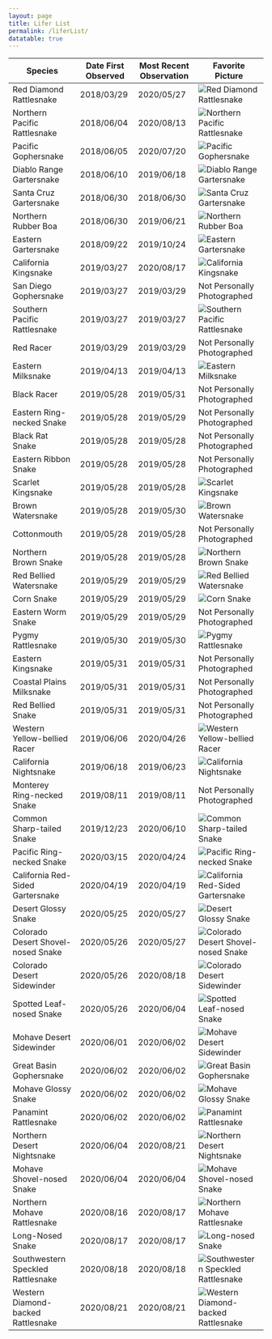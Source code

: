 ```yaml
---
layout: page
title: Lifer List
permalink: /liferList/
datatable: true
---
```


 <link rel="stylesheet" type="text/css" href="https://cdn.datatables.net/1.10.21/css/jquery.dataTables.css">
  
<script type="text/javascript" charset="utf8" src="https://cdn.datatables.net/1.10.21/js/jquery.dataTables.js"></script>


<table id="table_id" class="display">
    <thead>
        <tr>
            <th>Species</th>
            <th>Date First Observed</th>
            <th>Most Recent Observation</th>
            <th>Favorite Picture</th>
        </tr>
    </thead>
    <tbody>
        <tr>
            <td>Red Diamond Rattlesnake</td>
            <td>2018/03/29</td>
            <td>2020/05/27</td>
            <td><img src="/assets/snakes/lifers/redDiamondRattle.jpg" alt="Red Diamond Rattlesnake"></td>
        </tr>
        <tr>
            <td>Northern Pacific Rattlesnake</td>
            <td>2018/06/04</td>
            <td>2020/08/13</td>
            <td><img src="/assets/snakes/lifers/norPac.jpg" alt="Northern Pacific Rattlesnake"></td>
        </tr>
        <tr>
            <td>Pacific Gophersnake</td>
            <td>2018/06/05</td>
            <td>2020/07/20</td>
            <td><img src="/assets/snakes/lifers/pacificGopher.jpg" alt="Pacific Gophersnake"></td>
        </tr>
        <tr>
            <td>Diablo Range Gartersnake</td>
            <td>2018/06/10</td>
            <td>2019/06/18</td>
            <td><img src="/assets/snakes/lifers/diabloRangeGarter.jpg" alt="Diablo Range Gartersnake"></td>
        </tr>
        <tr>
            <td>Santa Cruz Gartersnake</td>
            <td>2018/06/30</td>
            <td>2018/06/30</td>
            <td><img src="/assets/snakes/lifers/santaCruzGarter.jpg" alt="Santa Cruz Gartersnake"></td>
        </tr>
        <tr>
            <td>Northern Rubber Boa</td>
            <td>2018/06/30</td>
            <td>2019/06/21</td>
            <td><img src="/assets/snakes/lifers/rubberBoa.jpg" alt="Northern Rubber Boa"></td>
        </tr>
        <tr>
            <td>Eastern Gartersnake</td>
            <td>2018/09/22</td>
            <td>2019/10/24</td>
            <td><img src="/assets/snakes/lifers/easternGarter.jpg" alt="Eastern Gartersnake"></td>
        </tr>
        <tr>
            <td>California Kingsnake</td>
            <td>2019/03/27</td>
            <td>2020/08/17</td>
            <td><img src="/assets/snakes/lifers/californiaKingsnake.jpg" alt="California Kingsnake"></td>
        </tr>
        <tr>
            <td>San Diego Gophersnake</td>
            <td>2019/03/27</td>
            <td>2019/03/29</td>
            <td>Not Personally Photographed</td>
        </tr>
        <tr>
            <td>Southern Pacific Rattlesnake</td>
            <td>2019/03/27</td>
            <td>2019/03/27</td>
            <td><img src="/assets/snakes/lifers/SoPac.jpg" alt="Southern Pacific Rattlesnake"></td>
        </tr>
        <tr>
            <td>Red Racer</td>
            <td>2019/03/29</td>
            <td>2019/03/29</td>
            <td>Not Personally Photographed</td>
        </tr>
        <tr>
            <td>Eastern Milksnake</td>
            <td>2019/04/13</td>
            <td>2019/04/13</td>
            <td><img src="/assets/snakes/lifers/easternMilk.jpg" alt="Eastern Milksnake"></td>
        </tr>
        <tr>
            <td>Black Racer</td>
            <td>2019/05/28</td>
            <td>2019/05/31</td>
            <td>Not Personally Photographed</td>
        </tr>
        <tr>
            <td>Eastern Ring-necked Snake</td>
            <td>2019/05/28</td>
            <td>2019/05/29</td>
            <td>Not Personally Photographed</td>
        </tr>
        <tr>
            <td>Black Rat Snake</td>
            <td>2019/05/28</td>
            <td>2019/05/28</td>
            <td>Not Personally Photographed</td>
        </tr>
        <tr>
            <td>Eastern Ribbon Snake</td>
            <td>2019/05/28</td>
            <td>2019/05/28</td>
            <td>Not Personally Photographed</td>
        </tr>
        <tr>
            <td>Scarlet Kingsnake</td>
            <td>2019/05/28</td>
            <td>2019/05/28</td>
            <td><img src="/assets/snakes/lifers/scarKing.jpg" alt="Scarlet Kingsnake"></td>
        </tr>
        <tr>
            <td>Brown Watersnake</td>
            <td>2019/05/28</td>
            <td>2019/05/30</td>
            <td><img src="/assets/snakes/lifers/watersnake.jpg" alt="Brown Watersnake"></td>
        </tr>
        <tr>
            <td>Cottonmouth</td>
            <td>2019/05/28</td>
            <td>2019/05/28</td>
            <td>Not Personally Photographed</td>
        </tr>  
        <tr>
            <td>Northern Brown Snake</td>
            <td>2019/05/28</td>
            <td>2019/05/28</td>
            <td><img src="/assets/snakes/lifers/brownSnake.jpg" alt="Northern Brown Snake"></td>
        </tr>
        <tr>
            <td>Red Bellied Watersnake</td>
            <td>2019/05/29</td>
            <td>2019/05/29</td>
            <td><img src="/assets/snakes/lifers/redBellyWatersnake.jpg" alt="Red Bellied Watersnake"></td>
        </tr>
        <tr>
            <td>Corn Snake</td>
            <td>2019/05/29</td>
            <td>2019/05/29</td>
            <td><img src="/assets/snakes/lifers/cornSnake.jpg" alt="Corn Snake"></td>
        </tr>
        <tr>
            <td>Eastern Worm Snake</td>
            <td>2019/05/29</td>
            <td>2019/05/29</td>
            <td>Not Personally Photographed</td>
        </tr>
        <tr>
            <td>Pygmy Rattlesnake</td>
            <td>2019/05/30</td>
            <td>2019/05/30</td>
            <td><img src="/assets/snakes/lifers/pygmy.jpg" alt="Pygmy Rattlesnake"></td>
        </tr>
        <tr>
            <td>Eastern Kingsnake</td>
            <td>2019/05/31</td>
            <td>2019/05/31</td>
            <td>Not Personally Photographed</td>
        </tr>
        <tr>
            <td>Coastal Plains Milksnake</td>
            <td>2019/05/31</td>
            <td>2019/05/31</td>
            <td>Not Personally Photographed</td>
        </tr>
        <tr>
            <td>Red Bellied Snake</td>
            <td>2019/05/31</td>
            <td>2019/05/31</td>
            <td>Not Personally Photographed</td>
        </tr>
        <tr>
            <td>Western Yellow-bellied Racer</td>
            <td>2019/06/06</td>
            <td>2020/04/26</td>
            <td><img src="/assets/snakes/lifers/yellowBellyRacer.jpg" alt="Western Yellow-bellied Racer"></td>
        </tr>
        <tr>
            <td>California Nightsnake</td>
            <td>2019/06/18</td>
            <td>2019/06/23</td>
            <td><img src="/assets/snakes/lifers/nightsnake.jpg" alt="California Nightsnake"></td>
        </tr>
        <tr>
            <td>Monterey Ring-necked Snake</td>
            <td>2019/08/11</td>
            <td>2019/08/11</td>
            <td>Not Personally Photographed</td>
        </tr>
        <tr>
            <td>Common Sharp-tailed Snake</td>
            <td>2019/12/23</td>
            <td>2020/06/10</td>
            <td><img src="/assets/snakes/lifers/sharpTail.jpg" alt="Common Sharp-tailed Snake"></td>
        </tr>
        <tr>
            <td>Pacific Ring-necked Snake</td>
            <td>2020/03/15</td>
            <td>2020/04/24</td>
            <td><img src="/assets/snakes/lifers/pacRing.jpg" alt="Pacific Ring-necked Snake"></td>
        </tr>
        <tr>
            <td>California Red-Sided Gartersnake</td>
            <td>2020/04/19</td>
            <td>2020/04/19</td>
            <td><img src="/assets/snakes/lifers/redSidedGarter.jpg" alt="California Red-Sided Gartersnake"></td>
        </tr>
        <tr>
            <td>Desert Glossy Snake</td>
            <td>2020/05/25</td>
            <td>2020/05/27</td>
            <td><img src="/assets/snakes/lifers/desertGlossy.jpg" alt="Desert Glossy Snake"></td>
        </tr>
        <tr>
            <td>Colorado Desert Shovel-nosed Snake</td>
            <td>2020/05/26</td>
            <td>2020/05/27</td>
            <td><img src="/assets/snakes/lifers/shovelNose.jpg" alt="Colorado Desert Shovel-nosed Snake"></td>
        </tr>
        <tr>
            <td>Colorado Desert Sidewinder</td>
            <td>2020/05/26</td>
            <td>2020/08/18</td>
            <td><img src="/assets/snakes/lifers/sidewinder.jpg" alt="Colorado Desert Sidewinder"></td>
        </tr>
        <tr>
            <td>Spotted Leaf-nosed Snake</td>
            <td>2020/05/26</td>
            <td>2020/06/04</td>
            <td><img src="/assets/snakes/lifers/leafNose.jpg" alt="Spotted Leaf-nosed Snake"></td>
        </tr>
        <tr>
            <td>Mohave Desert Sidewinder</td>
            <td>2020/06/01</td>
            <td>2020/06/02</td>
            <td><img src="/assets/snakes/lifers/mohaveSidewinder.jpg" alt="Mohave Desert Sidewinder"></td>
        </tr>
        <tr>
            <td>Great Basin Gophersnake</td>
            <td>2020/06/02</td>
            <td>2020/06/02</td>
            <td><img src="/assets/snakes/lifers/greatBasinGopher.jpg" alt="Great Basin Gophersnake"></td>
        </tr>
        <tr>
            <td>Mohave Glossy Snake</td>
            <td>2020/06/02</td>
            <td>2020/06/02</td>
            <td><img src="/assets/snakes/lifers/mohaveGlossy.jpg" alt="Mohave Glossy Snake"></td>
        </tr>
        <tr>
            <td>Panamint Rattlesnake</td>
            <td>2020/06/02</td>
            <td>2020/06/02</td>
            <td><img src="/assets/snakes/lifers/panamint.jpg" alt="Panamint Rattlesnake"></td>
        </tr>
        <tr>
            <td>Northern Desert Nightsnake</td>
            <td>2020/06/04</td>
            <td>2020/08/21</td>
            <td><img src="/assets/snakes/lifers/desertNightsnake.jpg" alt="Northern Desert Nightsnake"></td>
        </tr>
        <tr>
            <td>Mohave Shovel-nosed Snake</td>
            <td>2020/06/04</td>
            <td>2020/06/04</td>
            <td><img src="/assets/snakes/lifers/mohaveShovel.jpg" alt="Mohave Shovel-nosed Snake"></td>
        </tr>
        <tr>
            <td>Northern Mohave Rattlesnake</td>
            <td>2020/08/16</td>
            <td>2020/08/17</td>
            <td><img src="/assets/snakes/lifers/mohaveRattlesnake.jpg" alt="Northern Mohave Rattlesnake"></td>
        </tr>
        <tr>
            <td>Long-Nosed Snake</td>
            <td>2020/08/17</td>
            <td>2020/08/17</td>
            <td><img src="/assets/snakes/lifers/longNosed.jpg" alt="Long-nosed Snake"></td>
        </tr>
        <tr>
            <td>Southwestern Speckled Rattlesnake</td>
            <td>2020/08/18</td>
            <td>2020/08/18</td>
            <td><img src="/assets/snakes/lifers/speckledRattlesnake.jpg" alt="Southwestern Speckled Rattlesnake"></td>
        </tr>
        <tr>
            <td>Western Diamond-backed Rattlesnake</td>
            <td>2020/08/21</td>
            <td>2020/08/21</td>
            <td><img src="/assets/snakes/lifers/westernDiamondback.jpg" alt="Western Diamond-backed Rattlesnake"></td>
        </tr>
    </tbody>
</table>